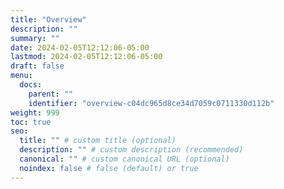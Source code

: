 ```yaml
---
title: "Overview"
description: ""
summary: ""
date: 2024-02-05T12:12:06-05:00
lastmod: 2024-02-05T12:12:06-05:00
draft: false
menu:
  docs:
    parent: ""
    identifier: "overview-c04dc965d8ce34d7059c0711330d112b"
weight: 999
toc: true
seo:
  title: "" # custom title (optional)
  description: "" # custom description (recommended)
  canonical: "" # custom canonical URL (optional)
  noindex: false # false (default) or true
---
```

